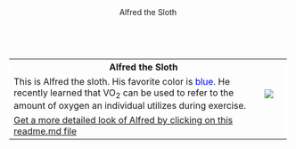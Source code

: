 <!DOCTYPE html>
<html>
  <header><center>Alfred the Sloth</center></header>
<body>
  
<table>
  <table bordercolor=white>
  <tr>
    <th colspan="2">Alfred the Sloth</th>
  </tr>
  <tr>
    <td>This is Alfred the sloth. His favorite color is <span style="color:blue;">blue</span>. He recently learned that <span>VO<sub>2</sub></span> can be used to refer to the amount of oxygen an individual utilizes during exercise.</td>
    <td><img src ="https://t4.ftcdn.net/jpg/06/45/44/67/360_F_645446744_YUeYhA4Sbc8xOiyaX1DBslwk51DGmue4.jpg" style="width=300;height=200;"</td>
  </tr>
  <tr>
    <td colspan="2"><a href="/"Annie Mach"/Knes381/readme.md"> Get a more detailed look of Alfred by clicking on this readme.md file</a></td>
    <td> </td>
  </tr>
</table>
</body>
</html>
